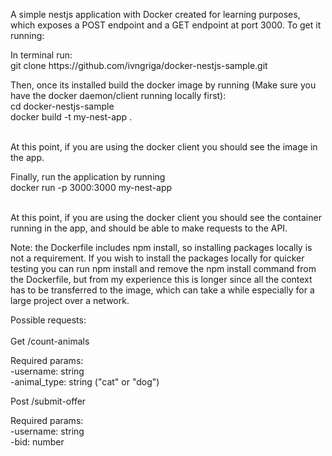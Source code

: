 A simple nestjs application with Docker created for learning purposes, which exposes a POST endpoint and a GET endpoint at port 3000. To get it running:

<p>In terminal run: <br>
git clone https://github.com/ivngriga/docker-nestjs-sample.git</p>

<p>Then, once its installed build the docker image by running (Make sure you have the docker daemon/client running locally first):
<br>cd docker-nestjs-sample
<br>docker build -t my-nest-app . </p>

<br>At this point, if you are using the docker client you should see the image in the app.

<p>Finally, run the application by running 
<br>docker run -p 3000:3000 my-nest-app</p>

<br>At this point, if you are using the docker client you should see the container running in the app, and should be able to make requests to the API.

Note: the Dockerfile includes npm install, so installing packages locally is not a requirement. If you wish to install the packages locally for quicker testing you can run npm install and remove the npm install command from the Dockerfile, but from my experience this is longer since all the context has to be transferred to the image, which can take a while especially for a large project over a network.

Possible requests:<br>
<br>Get /count-animals <br>

Required params: <br>
  -username: string <br>
  -animal_type: string ("cat" or "dog") <br>

Post /submit-offer<br>

Required params:<br>
  -username: string<br>
  -bid: number
